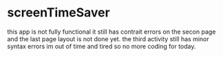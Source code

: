 # screenTimeSaver

this app is not fully functional it still has contrait errors on the secon page and the last page layout is not done yet. the third activity still has minor syntax errors im out of time and tired so no more coding for today.
